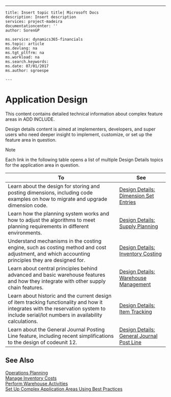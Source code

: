 ---
    title: Insert topic title| Microsoft Docs
    description: Insert description
    services: project-madeira
    documentationcenter: ''
    author: SorenGP

    ms.service: dynamics365-financials
    ms.topic: article
    ms.devlang: na
    ms.tgt_pltfrm: na
    ms.workload: na
    ms.search.keywords:
    ms.date: 07/01/2017
    ms.author: sgroespe

    ---
# Application Design
This content contains detailed technical information about complex feature areas in ADD INCLUDE<!--[!INCLUDE[navnow](../../includes/navnow_md.md)]-->.  
  
 Design details content is aimed at implementers, developers, and super users who need deeper insight to implement, customize, or set up the feature area in question.  
  
> [!NOTE]  
>  Each link in the following table opens a list of multiple Design Details topics for the application area in question.  
  
|**To**|**See**|  
|------------|-------------|  
|Learn about the design for storing and posting dimensions, including code examples on how to migrate and upgrade dimension code.|[Design Details: Dimension Set Entries](../FullExperience/design-details-dimension-set-entries.md)|  
|Learn how the planning system works and how to adjust the algorithms to meet planning requirements in different environments.|[Design Details: Supply Planning](../FullExperience/design-details-supply-planning.md)|  
|Understand mechanisms in the costing engine, such as costing method and cost adjustment, and which accounting principles they are designed for.|[Design Details: Inventory Costing](../FullExperience/design-details-inventory-costing.md)|  
|Learn about central principles behind advanced and basic warehouse features and how they integrate with other supply chain features.|[Design Details: Warehouse Management](../FullExperience/design-details-warehouse-management.md)|  
|Learn about historic and the current design of item tracking functionality and how it integrates with the reservation system to include serial\/lot numbers in availability calculations.|[Design Details: Item Tracking](../FullExperience/design-details-item-tracking.md)|  
|Learn about the General Journal Posting Line feature, including recent simplifications to the design of codeunit 12.|[Design Details: General Journal Post Line](../FullExperience/design-details-general-journal-post-line.md)|  
  
## See Also  
 [Operations Planning](../FullExperience/operations-planning.md)   
 [Manage Inventory Costs](../FullExperience/manage-inventory-costs.md)   
 [Perform Warehouse Activities](../FullExperience/perform-warehouse-activities.md)   
 [Set Up Complex Application Areas Using Best Practices](../FullExperience/set-up-complex-application-areas-using-best-practices.md)